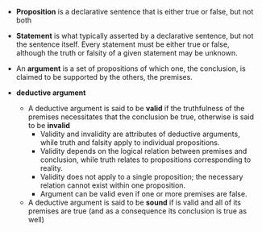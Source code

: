 - **Proposition** is a declarative sentence that is either true or false, but not both
- **Statement** is what typically asserted by a declarative sentence, but not the sentence itself. Every statement must be either true or false, although the truth or falsity of a given statement may be unknown.



- An **argument** is a set of propositions of which one, the conclusion, is claimed to be supported by the others, the premises.


- **deductive argument**
	- A deductive argument is said to be **valid** if the truthfulness of the premises necessitates that the conclusion be true, otherwise is said to be **invalid**
		- Validity and invalidity are attributes of deductive arguments, while truth and falsity apply to individual propositions.
		- Validity depends on the logical relation between premises and conclusion, while truth relates to propositions corresponding to reality.
		- Validity does not apply to a single proposition; the necessary relation cannot exist within one proposition.
		- Argument can be valid even if one or more premises are false.
	- A deductive argument is said to be **sound** if is valid and all of its premises are true (and as a consequence its conclusion is true as well)




